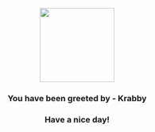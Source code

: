 <p align="center">
            <img src="https://raw.githubusercontent.com/PokeAPI/sprites/master/sprites/pokemon/98.png" width="150" height="150">
          </p>
          <h3 align="center">You have been greeted by - <b>Krabby</b></h3>
          <h3 align="center">Have a nice day!</h3>
        